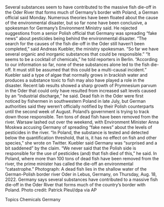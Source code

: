 Several substances seem to have contributed to the massive fish die-off in the Oder River that forms much of Germany’s border with Poland, a German official said Monday.
Numerous theories have been floated about the cause of the environmental disaster, but so far none have been conclusive, a spokesman for Germany’s Environment Ministry said. He rejected suggestions from a senior Polish official that Germany was spreading “fake news” about pesticides being behind the environmental disaster.
“The search for the causes of the fish die-off in the Oder still haven’t been completed,” said Andreas Kuebler, the ministry spokesman. “So far we have several organic and inorganic substances that could be responsible.”
“It seems to be a cocktail of chemicals,” he told reporters in Berlin. “According to our information so far, none of these substances alone led to the fish die-off. It must still be assumed that this could be a multi-causal incident.”
Kuebler said a type of algae that normally grows in brackish water and produces a substance toxic to fish may also have played a role in the disaster.
Recent lab results showed a sharp growth of Prymnesium parvum in the Oder that could only have resulted from increased salt levels caused by an “industrial discharge,” he said.
Dead fish in the Oder were first noticed by fishermen in southwestern Poland in late July, but German authorities said they weren’t officially notified by their Polish counterparts until the second week of August. Poland’s government is trying to track down those responsible. Ten tons of dead fish have been removed from the river.
Warsaw lashed out over the weekend, with Environment Minister Anna Moskwa accusing Germany of spreading “fake news” about the levels of pesticides in the river.
“In Poland, the substance is tested and detected below the quantification threshold, that is, it has no effect on fish and other species,” she wrote on Twitter.
Kuebler said Germany was “surprised and a bit saddened” by the claim.
“We never said that the Polish side is responsible for the use of pesticides (and) that fish died of this,” he said.
In Poland, where more than 100 tons of dead fish have been removed from the river, the prime minister has called the die-off an environmental “catastrophe.”
Photograph: A dead fish lies in the shallow water of the German-Polish border river Oder in Lebus, Germany, on Thursday, Aug. 18, 2022. Germany says several substances have contributed to a massive fish die-off in the Oder River that forms much of the country’s border with Poland. Photo credit: Patrick Pleul/dpa via AP

Topics
Chemicals
Germany
